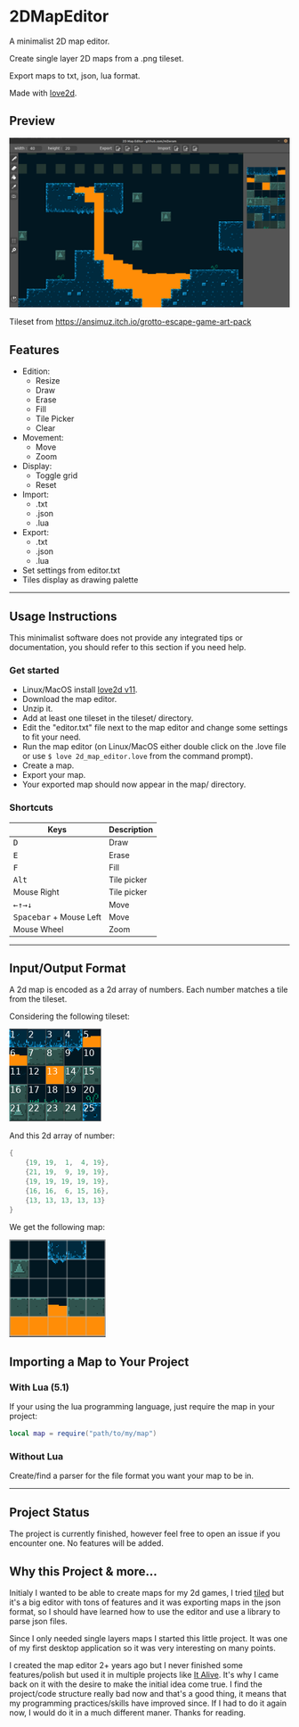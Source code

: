 # 2DMapEditor

A minimalist 2D map editor.

Create single layer 2D maps from a .png tileset.

Export maps to txt, json, lua format.

Made with [love2d](https://love2d.org/).

## Preview

![preview](img/preview.png)

Tileset from https://ansimuz.itch.io/grotto-escape-game-art-pack

## Features

- Edition:
	- Resize
	- Draw
	- Erase
	- Fill
	- Tile Picker
	- Clear
- Movement:
	- Move
	- Zoom
- Display:
	- Toggle grid
	- Reset
- Import:
	- .txt
	- .json
	- .lua
- Export:
	- .txt
	- .json
	- .lua
- Set settings from editor.txt
- Tiles display as drawing palette

---

## Usage Instructions

This minimalist software does not provide any integrated tips or documentation, you should refer to this section if you need help.

### Get started

- Linux/MacOS install [love2d v11](https://love2d.org).
- Download the map editor.
- Unzip it.
- Add at least one tileset in the tileset/ directory.
- Edit the "editor.txt" file next to the map editor and change some settings to fit your need.
- Run the map editor (on Linux/MacOS either double click on the .love file or use `$ love 2d_map_editor.love` from the command prompt).
- Create a map.
- Export your map.
- Your exported map should now appear in the map/ directory.

### Shortcuts

| Keys 	| Description |
|---	|---
| <kbd>D</kbd>	|	Draw	|
| <kbd>E</kbd>	|	Erase	|
| <kbd>F</kbd>	|	Fill	|
| <kbd>Alt</kbd>	|	Tile picker	|
| Mouse Right	|	Tile picker	|
| <kbd>←</kbd><kbd>↑</kbd><kbd>→</kbd><kbd>↓</kbd>	|	Move	|
| <kbd>Spacebar</kbd> + Mouse Left	|	Move	|
| Mouse Wheel	| Zoom	|

---

## Input/Output Format

A 2d map is encoded as a 2d array of numbers. Each number matches a tile from the tileset.

Considering the following tileset:

![tileset to numbers](img/tileset_to_numbers.png)

And this 2d array of number:

```lua
{
	{19, 19,  1,  4, 19},
	{21, 19,  9, 19, 19},
	{19, 19, 19, 19, 19},
	{16, 16,  6, 15, 16},
	{13, 13, 13, 13, 13}
}
```

We get the following map:

![numbers_to_map](img/numbers_to_map.png)


## Importing a Map to Your Project

### With Lua (5.1)

If your using the lua programming language, just require the map in your project:
```lua
local map = require("path/to/my/map")
```

### Without Lua

Create/find a parser for the file format you want your map to be in.

---

## Project Status

The project is currently finished, however feel free to open an issue if you encounter one. No features will be added.

## Why this Project & more...

Initialy I wanted to be able to create maps for my 2d games, I tried [tiled](https://www.mapeditor.org/) but it's a big editor with tons of features and it was exporting maps in the json format, so I should have learned how to use the editor and use a library to parse json files.

Since I only needed single layers maps I started this little project.
It was one of my first desktop application so it was very interesting on many points.

I created the map editor 2+ years ago but I never finished some features/polish but used it in multiple projects like [It Alive](https://mathurin.itch.io/italive). It's why I came back on it with the desire to make the initial idea come true.
I find the project/code structure really bad now and that's a good thing, it means that my programming practices/skills have improved since.
If I had to do it again now, I would do it in a much different maner.
Thanks for reading.
